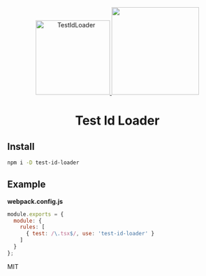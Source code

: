 <div align="center">
  <a href="https://github.com/rajjejosefsson/test-id-loader">
    <img width="170" height="170" title="TestIdLoader" src="https://image.flaticon.com/icons/png/512/10/10453.png">
  </a>
  <img width="200" height="200" src="https://webpack.js.org/assets/icon-square-big.svg">
  <h1>Test Id Loader</h1>
</div>

## Install

```bash
npm i -D test-id-loader
```

## Example

**webpack.config.js**
```js
module.exports = {
  module: {
    rules: [
      { test: /\.tsx$/, use: 'test-id-loader' }
    ]
  }
};
```

MIT